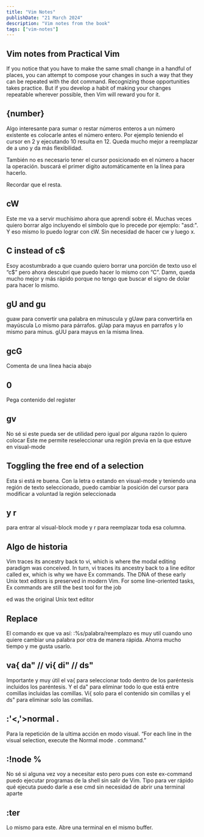 ```yaml
---
title: "Vim Notes"
publishDate: "21 March 2024"
description: "Vim notes from the book"
tags: ["vim-notes"]
---
```


## Vim notes from Practical Vim

If you notice that you have to make the same small change in a handful of
places, you can attempt to compose your changes in such a way that they
can be repeated with the dot command. Recognizing those opportunities takes
practice. But if you develop a habit of making your changes repeatable
wherever possible, then Vim will reward you for it.

## {number}<C-a>
Algo interesante para sumar o restar números enteros a un número existente
es colocarle antes el número entero. Por ejemplo teniendo el cursor en 2 y ejecutando
10<C-a> resulta en 12. Queda mucho mejor a reemplazar de a uno y da más flexibilidad.

También no es necesario tener el cursor posicionado en el número a hacer la operación.
<C-a> buscará el primer digito automáticamente en la línea para hacerlo.

Recordar que el <C-x> resta.

## cW

Este me va a servir muchísimo ahora que aprendí sobre él. Muchas veces quiero borrar algo
incluyendo el símbolo que lo precede por ejemplo: "asd:". Y eso mismo lo puedo lograr con cW.
Sin necesidad de hacer cw y luego x.

## C instead of c$
Esoy acostumbrado a que cuando quiero borrar una porción de texto uso el “c$”
pero ahora descubrí que puedo hacer lo mismo con “C”. Damn, queda mucho mejor
y más rápido porque no tengo que buscar el signo de dolar para hacer lo mismo.

## gU and gu
guaw para convertir una palabra en minuscula y gUaw para convertirla en mayúscula
Lo mismo para párrafos. gUap para mayus en parrafos y lo mismo para minus.
gUU para mayus en la misma linea.

## gcG
Comenta de una linea hacia abajo

## <C-r>0
Pega contenido del register

## gv
No sé si este pueda ser de utilidad pero igual por alguna razón lo quiero colocar
Este me permite reseleccionar una región previa en la que estuve en visual-mode

## Toggling the free end of a selection
Esta si está re buena. Con la letra o estando en visual-mode y teniendo una
región de texto seleccionado, puedo cambiar la posición del cursor para modificar
a voluntad la región seleccionada

## <C-v> y r
<C-v> para entrar al visual-block mode y r para reemplazar toda esa columna.

## Algo de historia
Vim traces its ancestry back to vi, which is where the modal editing paradigm
was conceived. In turn, vi traces its ancestry back to a line editor called ex,
which is why we have Ex commands. The DNA of these early Unix text editors
is preserved in modern Vim. For some line-oriented tasks, Ex commands are
still the best tool for the job

ed was the original Unix text editor

## Replace
El comando ex que va así: :%s/palabra/reemplazo es muy util cuando uno quiere
cambiar una palabra por otra de manera rápida. Ahorra mucho tiempo y me gusta usarlo.

## va{ da" // vi{ di" // ds"
Importante y muy útil el va{ para seleccionar todo dentro de los paréntesis incluidos
los paréntesis. Y el da" para eliminar todo lo que está entre comillas incluidas las comillas.
Vi{ solo para el contenido sin comillas y el ds" para eliminar solo las comillas.

## :'<,'>normal .
Para la repetición de la ultima acción en modo visual.
“For each line in the visual selection, execute the Normal mode . command.”

## :!node %
No sé si alguna vez voy a necesitar esto pero pues con este ex-command puedo
ejecutar programas de la shell sin salir de Vim. Tipo para ver rápido
qué ejecuta puedo darle a ese cmd sin necesidad de abrir una terminal aparte

## :ter
Lo mismo para este. Abre una terminal en el mismo buffer.
